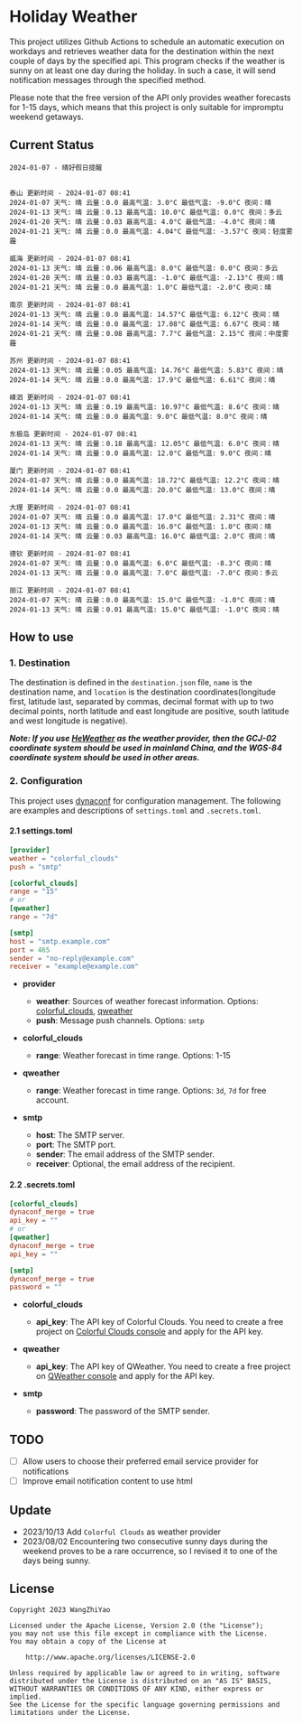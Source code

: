 # Holiday Weather

This project utilizes Github Actions to schedule an automatic execution on workdays and retrieves weather data for the destination within the next couple of days by the  specified api.
This program checks if the weather is sunny on at least one day during the holiday. In such a case, it will send notification messages through the specified method.

Please note that the free version of the API only provides weather forecasts for 1-15 days, which means that this project is only suitable for impromptu weekend getaways.

## Current Status

```
2024-01-07 - 晴好假日提醒


泰山 更新时间 - 2024-01-07 08:41
2024-01-07 天气: 晴 云量：0.0 最高气温: 3.0°C 最低气温: -9.0°C 夜间：晴
2024-01-13 天气: 晴 云量：0.13 最高气温: 10.0°C 最低气温: 0.0°C 夜间：多云
2024-01-20 天气: 晴 云量：0.03 最高气温: 4.0°C 最低气温: -4.0°C 夜间：晴
2024-01-21 天气: 晴 云量：0.0 最高气温: 4.04°C 最低气温: -3.57°C 夜间：轻度雾霾

威海 更新时间 - 2024-01-07 08:41
2024-01-13 天气: 晴 云量：0.06 最高气温: 8.0°C 最低气温: 0.0°C 夜间：多云
2024-01-20 天气: 晴 云量：0.03 最高气温: -1.0°C 最低气温: -2.13°C 夜间：晴
2024-01-21 天气: 晴 云量：0.0 最高气温: 1.0°C 最低气温: -2.0°C 夜间：晴

南京 更新时间 - 2024-01-07 08:41
2024-01-13 天气: 晴 云量：0.0 最高气温: 14.57°C 最低气温: 6.12°C 夜间：晴
2024-01-14 天气: 晴 云量：0.0 最高气温: 17.08°C 最低气温: 6.67°C 夜间：晴
2024-01-21 天气: 晴 云量：0.08 最高气温: 7.7°C 最低气温: 2.15°C 夜间：中度雾霾

苏州 更新时间 - 2024-01-07 08:41
2024-01-13 天气: 晴 云量：0.05 最高气温: 14.76°C 最低气温: 5.83°C 夜间：晴
2024-01-14 天气: 晴 云量：0.0 最高气温: 17.9°C 最低气温: 6.61°C 夜间：晴

嵊泗 更新时间 - 2024-01-07 08:41
2024-01-13 天气: 晴 云量：0.19 最高气温: 10.97°C 最低气温: 8.6°C 夜间：晴
2024-01-14 天气: 晴 云量：0.0 最高气温: 9.0°C 最低气温: 8.0°C 夜间：晴

东极岛 更新时间 - 2024-01-07 08:41
2024-01-13 天气: 晴 云量：0.18 最高气温: 12.05°C 最低气温: 6.0°C 夜间：晴
2024-01-14 天气: 晴 云量：0.0 最高气温: 12.0°C 最低气温: 9.0°C 夜间：晴

厦门 更新时间 - 2024-01-07 08:41
2024-01-07 天气: 晴 云量：0.0 最高气温: 18.72°C 最低气温: 12.2°C 夜间：晴
2024-01-14 天气: 晴 云量：0.0 最高气温: 20.0°C 最低气温: 13.0°C 夜间：晴

大理 更新时间 - 2024-01-07 08:41
2024-01-07 天气: 晴 云量：0.0 最高气温: 17.0°C 最低气温: 2.31°C 夜间：晴
2024-01-13 天气: 晴 云量：0.0 最高气温: 16.0°C 最低气温: 1.0°C 夜间：晴
2024-01-14 天气: 晴 云量：0.03 最高气温: 16.0°C 最低气温: 2.0°C 夜间：晴

德钦 更新时间 - 2024-01-07 08:41
2024-01-07 天气: 晴 云量：0.0 最高气温: 6.0°C 最低气温: -8.3°C 夜间：晴
2024-01-13 天气: 晴 云量：0.0 最高气温: 7.0°C 最低气温: -7.0°C 夜间：多云

丽江 更新时间 - 2024-01-07 08:41
2024-01-07 天气: 晴 云量：0.0 最高气温: 15.0°C 最低气温: -1.0°C 夜间：晴
2024-01-13 天气: 晴 云量：0.01 最高气温: 15.0°C 最低气温: -1.0°C 夜间：晴

```

## How to use

### 1. Destination

The destination is defined in the `destination.json` file, `name` is the destination name, and `location` is the destination coordinates(longitude first, latitude last, separated by commas, decimal format with up to two decimal points, north latitude and east longitude are positive, south latitude and west longitude is negative).

***Note: If you use [HeWeather](https://dev.qweather.com/docs/) as the weather provider, then the GCJ-02 coordinate system should be used in mainland China, and the WGS-84 coordinate system should be used in other areas.***

### 2. Configuration

This project uses [dynaconf](https://github.com/dynaconf/dynaconf) for configuration management. The following are examples and descriptions of `settings.toml`  and `.secrets.toml`.

#### 2.1 settings.toml

```toml
[provider]
weather = "colorful_clouds"
push = "smtp"

[colorful_clouds]
range = "15"
# or
[qweather]
range = "7d"

[smtp]
host = "smtp.example.com"
port = 465
sender = "no-reply@example.com"
receiver = "example@example.com"
```
- **provider**
  - **weather**: Sources of weather forecast information. Options: [colorful_clouds](https://docs.caiyunapp.com/docs/daily), [qweather](https://dev.qweather.com/docs/api/weather/weather-daily-forecast/)
  - **push**: Message push channels. Options: `smtp`

- **colorful_clouds**
  - **range**:  Weather forecast in time range. Options: 1-15

- **qweather**
  - **range**: Weather forecast in time range. Options: `3d`, `7d` for free account.

- **smtp**
  - **host**: The SMTP server.
  - **port**: The SMTP port.
  - **sender**: The email address of the SMTP sender.
  - **receiver**: Optional, the email address of the recipient.

#### 2.2 .secrets.toml

```toml
[colorful_clouds]
dynaconf_merge = true
api_key = ""
# or
[qweather]
dynaconf_merge = true
api_key = ""

[smtp]
dynaconf_merge = true
password = ""
```

- **colorful_clouds**
  - **api_key**:  The API key of Colorful Clouds. You need to create a free project on [Colorful Clouds console](https://platform.caiyunapp.com/dashboard/index) and apply for the API key.

- **qweather**
  - **api_key**: The API key of QWeather. You need to create a free project on [QWeather console](https://console.qweather.com/#/console) and apply for the API key.

- **smtp**
  - **password**: The password of the SMTP sender.


## TODO

- [ ] Allow users to choose their preferred email service provider for notifications
- [ ] Improve email notification content to use html

## Update
- 2023/10/13 Add `Colorful Clouds` as weather provider 
- 2023/08/02 Encountering two consecutive sunny days during the weekend proves to be a rare occurrence, so I revised it to one of the days being sunny.

## License

    Copyright 2023 WangZhiYao
    
    Licensed under the Apache License, Version 2.0 (the "License");
    you may not use this file except in compliance with the License.
    You may obtain a copy of the License at
    
        http://www.apache.org/licenses/LICENSE-2.0
    
    Unless required by applicable law or agreed to in writing, software
    distributed under the License is distributed on an "AS IS" BASIS,
    WITHOUT WARRANTIES OR CONDITIONS OF ANY KIND, either express or implied.
    See the License for the specific language governing permissions and
    limitations under the License.
